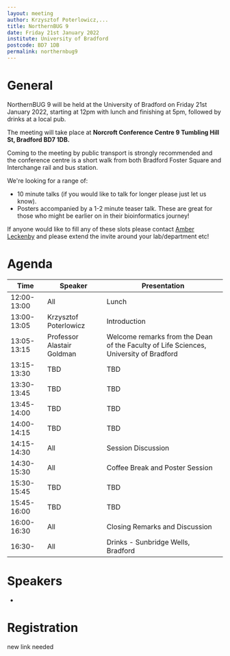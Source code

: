 ```yaml
---
layout: meeting
author: Krzysztof Poterlowicz,...
title: NorthernBUG 9
date: Friday 21st January 2022
institute: University of Bradford
postcode: BD7 1DB
permalink: northernbug9
---
```


# General

NorthernBUG 9 will be held at the University of Bradford on Friday 21st January 2022, starting at 12pm with lunch and finishing at 5pm, followed by drinks at a local pub.

The meeting will take place at **Norcroft Conference Centre 9 Tumbling Hill St, Bradford BD7 1DB.** 

Coming to the meeting by public transport is strongly recommended and the conference centre is a short walk from both Bradford Foster Square and Interchange rail and bus station.

We're looking for a range of:
- 10 minute talks (if you would like to talk for longer please just let us know).
- Posters accompanied by a 1-2 minute teaser talk. These are great for those who might be earlier on in their bioinformatics journey!


If anyone would like to fill any of these slots please contact [Amber Leckenby](mailto:A.Leckenby@bradford.ac.uk) and please extend the invite around your lab/department etc!

# Agenda

| Time          | Speaker | Presentation | 
|---------------|---------|--------------|
| 12:00-13:00 | All | Lunch |
| 13:00-13:05 |Krzysztof Poterlowicz |  Introduction | 
| 13:05-13:15 |Professor Alastair Goldman | Welcome remarks from the Dean of the Faculty of Life Sciences, University of Bradford| 
| 13:15-13:30 | TBD | TBD |
| 13:30-13:45 | TBD | TBD |
| 13:45-14:00 | TBD | TBD |
| 14:00-14:15 | TBD | TBD | 2 minute Teaser Talks |
| 14:15-14:30 | All | Session Discussion |
| 14:30-15:30 | All | Coffee Break and Poster Session |
| 15:30-15:45 | TBD | TBD |
| 15:45-16:00 | TBD | TBD |
| 16:00-16:30 | All | Closing Remarks and Discussion | 
| 16:30-      | All | Drinks - Sunbridge Wells, Bradford | 

# Speakers

- 

# Registration

new link needed
